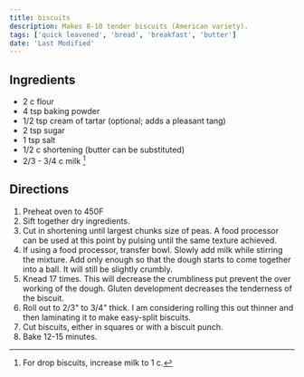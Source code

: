 ```yaml
---
title: biscuits
description: Makes 8-10 tender biscuits (American variety).
tags: ['quick leavened', 'bread', 'breakfast', 'butter']
date: 'Last Modified'
---
```


## Ingredients

- 2 c flour
- 4 tsp baking powder
- 1/2 tsp cream of tartar (optional; adds a pleasant tang)
- 2 tsp sugar
- 1 tsp salt
- 1/2 c shortening (butter can be substituted)
- 2/3 - 3/4 c milk [^variant]

## Directions

1. Preheat oven to 450F
2. Sift together dry ingredients.
3. Cut in shortening until largest chunks size of peas. A food processor can be used at this point by pulsing until the same texture achieved.
4. If using a food processor, transfer bowl. Slowly add milk while stirring the mixture. Add only enough so that the dough starts to come together into a ball. It will still be slightly crumbly.
5. Knead 17 times. This will decrease the crumbliness put prevent the over working of the dough. Gluten development decreases the tenderness of the biscuit.
6. Roll out to 2/3" to 3/4" thick. I am considering rolling this out thinner and then laminating it to make easy-split biscuits.
7. Cut biscuits, either in squares or with a biscuit punch.
8. Bake 12-15 minutes.

[^variant]: For drop biscuits, increase milk to 1 c.
